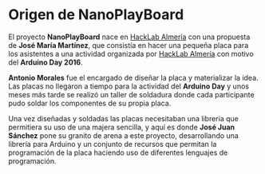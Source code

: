 # Origen de NanoPlayBoard

El proyecto **NanoPlayBoard** nace en [HackLab Almería][1] con una propuesta de **José María Martínez**, que consistía en hacer una pequeña placa para los asistentes a una actividad organizada por [HackLab Almería][1] con motivo del **Arduino Day 2016**.

**Antonio Morales** fue el encargado de diseñar la placa y materializar la idea. Las placas no llegaron a tiempo para la actividad del **Arduino Day** y unos meses más tarde se realizó un taller de soldadura donde cada participante pudo soldar los componentes de su propia placa.

Una vez diseñadas y soldadas las placas necesitaban una librería que permitiera su uso de una majera sencilla, y aquí es donde **José Juan Sánchez** pone su granito de arena a este proyecto, desarrollando una librería para Arduino y un conjunto de recursos que permitan la programación de la placa haciendo uso de diferentes lenguajes de programación.

[1]: http://hacklabalmeria.net